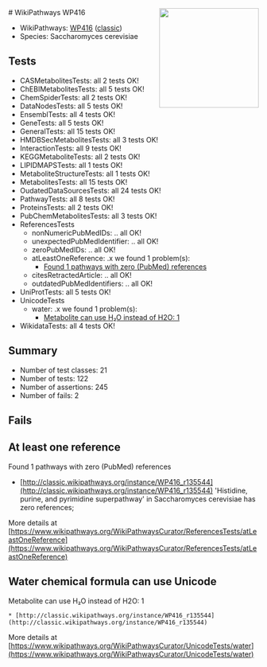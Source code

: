 <img style="float: right; width: 200px" src="https://upload.wikimedia.org/wikipedia/commons/thumb/8/83/Wplogo_with_text_500.png/640px-Wplogo_with_text_500.png" />
# WikiPathways WP416

* WikiPathways: [WP416](https://wikipathways.org/pathways/WP416) ([classic](https://classic.wikipathways.org/instance/WP416))
* Species: Saccharomyces cerevisiae
## Tests
* CASMetabolitesTests: all 2 tests OK!
* ChEBIMetabolitesTests: all 5 tests OK!
* ChemSpiderTests: all 2 tests OK!
* DataNodesTests: all 5 tests OK!
* EnsemblTests: all 4 tests OK!
* GeneTests: all 5 tests OK!
* GeneralTests: all 15 tests OK!
* HMDBSecMetabolitesTests: all 3 tests OK!
* InteractionTests: all 9 tests OK!
* KEGGMetaboliteTests: all 2 tests OK!
* LIPIDMAPSTests: all 1 tests OK!
* MetaboliteStructureTests: all 1 tests OK!
* MetabolitesTests: all 15 tests OK!
* OudatedDataSourcesTests: all 24 tests OK!
* PathwayTests: all 8 tests OK!
* ProteinsTests: all 2 tests OK!
* PubChemMetabolitesTests: all 3 tests OK!
* ReferencesTests
    * nonNumericPubMedIDs: .. all OK!
    * unexpectedPubMedIdentifier: .. all OK!
    * zeroPubMedIDs: .. all OK!
    * atLeastOneReference: .x we found 1 problem(s):
        * [Found 1 pathways with zero (PubMed) references](#d0a459f0)
    * citesRetractedArticle: .. all OK!
    * outdatedPubMedIdentifiers: .. all OK!
* UniProtTests: all 5 tests OK!
* UnicodeTests
    * water: .x we found 1 problem(s):
        * [Metabolite can use H₂O instead of H2O: 1](#a680b2d0)
* WikidataTests: all 4 tests OK!


## Summary

* Number of test classes: 21
* Number of tests: 122
* Number of assertions: 245
* Number of fails: 2

## Fails

<a name="d0a459f0" />

## At least one reference

Found 1 pathways with zero (PubMed) references

* [http://classic.wikipathways.org/instance/WP416_r135544](http://classic.wikipathways.org/instance/WP416_r135544) 'Histidine, purine, and pyrimidine superpathway' in Saccharomyces cerevisiae has zero references; 


More details at [https://www.wikipathways.org/WikiPathwaysCurator/ReferencesTests/atLeastOneReference](https://www.wikipathways.org/WikiPathwaysCurator/ReferencesTests/atLeastOneReference)

<a name="a680b2d0" />

## Water chemical formula can use Unicode

Metabolite can use H₂O instead of H2O: 1
```
* [http://classic.wikipathways.org/instance/WP416_r135544](http://classic.wikipathways.org/instance/WP416_r135544)
```

More details at [https://www.wikipathways.org/WikiPathwaysCurator/UnicodeTests/water](https://www.wikipathways.org/WikiPathwaysCurator/UnicodeTests/water)


